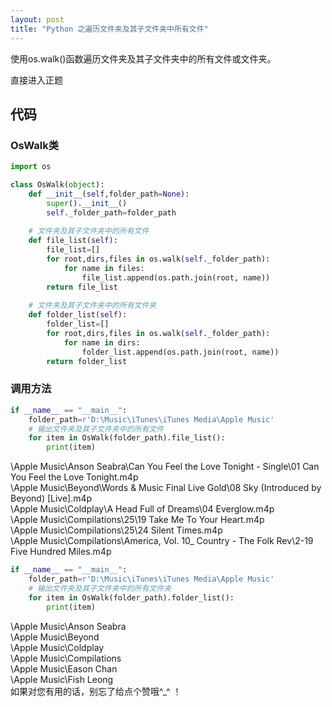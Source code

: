 ```yaml
---
layout: post
title: "Python 之遍历文件夹及其子文件夹中所有文件"
---
```

使用os.walk()函数遍历文件夹及其子文件夹中的所有文件或文件夹。  
<!--more-->

直接进入正题
## 代码
### OsWalk类
```python
import os

class OsWalk(object):
    def __init__(self,folder_path=None):
        super().__init__()
        self._folder_path=folder_path
    
    # 文件夹及其子文件夹中的所有文件
    def file_list(self):
        file_list=[]
        for root,dirs,files in os.walk(self._folder_path):
            for name in files:
                file_list.append(os.path.join(root, name))
        return file_list
    
    # 文件夹及其子文件夹中的所有文件夹
    def folder_list(self):
        folder_list=[]
        for root,dirs,files in os.walk(self._folder_path):
            for name in dirs:
                folder_list.append(os.path.join(root, name))
        return folder_list
```
### 调用方法
```python
if __name__ == "__main__":
    folder_path=r'D:\Music\iTunes\iTunes Media\Apple Music'
    # 输出文件夹及其子文件夹中的所有文件
    for item in OsWalk(folder_path).file_list():
        print(item)
```
\Apple Music\Anson Seabra\Can You Feel the Love Tonight - Single\01 Can You Feel the Love Tonight.m4p  
\Apple Music\Beyond\Words & Music Final Live Gold\08 Sky (Introduced by Beyond) [Live].m4p  
\Apple Music\Coldplay\A Head Full of Dreams\04 Everglow.m4p  
\Apple Music\Compilations\25\19 Take Me To Your Heart.m4p  
\Apple Music\Compilations\25\24 Silent Times.m4p  
\Apple Music\Compilations\America, Vol. 10_ Country - The Folk Rev\2-19 Five Hundred Miles.m4p  
```python
if __name__ == "__main__":
    folder_path=r'D:\Music\iTunes\iTunes Media\Apple Music'
    # 输出文件夹及其子文件夹中的所有文件夹
    for item in OsWalk(folder_path).folder_list():
        print(item)
```
\Apple Music\Anson Seabra  
\Apple Music\Beyond  
\Apple Music\Coldplay  
\Apple Music\Compilations  
\Apple Music\Eason Chan  
\Apple Music\Fish Leong  
如果对您有用的话，别忘了给点个赞哦^_^ ！